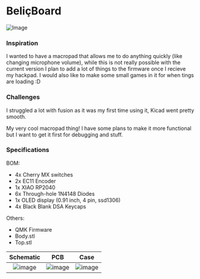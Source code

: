 # BeliçBoard
![Image](./beliçboard.png)

### Inspiration
I wanted to have a macropad that allows me to do anything quickly (like changing microphone volume), while this is not really possible with the current version I plan to add a lot of things to the firmware once I recieve my hackpad.
I would also like to make some small games in it for when tings are loading :D

### Challenges
I struggled a lot with fusion as it was my first time using it, Kicad went pretty smooth.

My very cool macropad thing!
I have some plans to make it more functional but I want to get it first for debugging and stuff.

### Specifications

BOM: 
- 4x Cherry MX switches
- 2x EC11 Encoder
- 1x XIAO RP2040
- 6x Through-hole 1N4148 Diodes
- 1x OLED display (0.91 inch, 4 pin, ssd1306)
- 4x Black Blank DSA Keycaps

Others:
- QMK Firmware
- Body.stl 
- Top.stl

Schematic            |  PCB         |   Case
:-------------------------:|:-------------------------:|:-------------------------:|
![image](https://github.com/user-attachments/assets/08680779-4be4-47e4-a12e-b91b2f5e9bc8)  |  ![image](https://github.com/user-attachments/assets/bc797958-b8aa-4dbe-8846-9bee001034e1)  |  ![image](https://github.com/user-attachments/assets/b8d2dc95-f8d1-430c-9ff9-4930b1548d5c)
